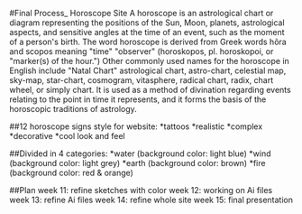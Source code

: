#Final Process_ Horoscope Site
A horoscope is an astrological chart or diagram representing the positions of the Sun, Moon, planets, astrological aspects, and sensitive angles at the time of an event, such as the moment of a person's birth. The word horoscope is derived from Greek words hõra and scopos meaning "time" "observer" (horoskopos, pl. horoskopoi, or "marker(s) of the hour.") Other commonly used names for the horoscope in English include "Natal Chart" astrological chart, astro-chart, celestial map, sky-map, star-chart, cosmogram, vitasphere, radical chart, radix, chart wheel, or simply chart. It is used as a method of divination regarding events relating to the point in time it represents, and it forms the basis of the horoscopic traditions of astrology.

##12 horoscope signs style for website:
*tattoos 
*realistic
*complex
*decorative
*cool look and feel

##Divided in 4 categories:
*water         (background color: light blue)
*wind          (background color: light grey)
*earth         (background color: brown)
*fire          (background color: red & orange)

##Plan
week 11: refine sketches with color
week 12: working on Ai files
week 13: refine Ai files 
week 14: refine whole site
week 15: final presentation
